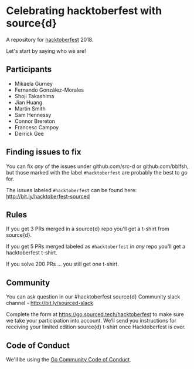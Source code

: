 # Celebrating hacktoberfest with source{d}

A repository for [hacktoberfest](https://hacktoberfest.digitalocean.com/) 2018.

Let's start by saying who we are!

## Participants

- Mikaela Gurney
- Fernando González-Morales
- Shoji Takashima
- Jian Huang
- Martin Smith
- Sam Hennessy
- Connor Brereton
- Francesc Campoy
- Derrick Gee

## Finding issues to fix

You can fix _any_ of the issues under github.com/src-d or github.com/bblfsh,
but those marked with the label `#hacktoberfest` are probably the best to go for.

The issues labeled `#hacktoberfest` can be found here: http://bit.ly/hacktoberfest-sourced

## Rules

If you get 3 PRs merged in a source{d} repo you'll get a t-shirt from source{d}.

If you get 5 PRs merged labeled as `#hacktoberfest` in *any* repo you'll get a hacktoberfest t-shirt.

If you solve 200 PRs ... you still get one t-shirt.

## Community

You can ask question in our #hacktoberfest source{d} Community slack channel - http://bit.ly/sourced-slack

Complete the form at https://go.sourced.tech/hacktoberfest to make sure we take your participation into account. We’ll send you instructions for receiving your limited edition source{d} t-shirt once Hacktoberfest is over.

## Code of Conduct

We'll be using the [Go Community Code of Conduct](https://golang.org/conduct).
